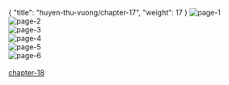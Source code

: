 { "title": "huyen-thu-vuong/chapter-17", "weight": 17 }
<img src="huyen-thu-vuong_0017_01-78eadda2771bd13469bd44526597684f.webp" alt="page-1" origin="https://3.bp.blogspot.com/-blKlOa18WnU/VyX8mKX-XSI/AAAAAAAGt9w/vACTeAx9wBg/s0/Huyen-Thu-Vuong-Chapter-17-P-2.jpg"><br/>
<img src="huyen-thu-vuong_0017_02-9986b8f8d45e37a9b01a3f87a9cac6cd.webp" alt="page-2" origin="https://3.bp.blogspot.com/-z1zM7luDFkU/VyX8nC-fl9I/AAAAAAAGt90/iTqdfb6cqHY/s0/Huyen-Thu-Vuong-Chapter-17-P-3.jpg"><br/>
<img src="huyen-thu-vuong_0017_03-d30a6ea42fa5914b7a56a2a283b4a97e.webp" alt="page-3" origin="https://3.bp.blogspot.com/-571T2pgspsE/VyX8nqakabI/AAAAAAAGt94/6Dux0elHHUQ/s0/Huyen-Thu-Vuong-Chapter-17-P-4.jpg"><br/>
<img src="huyen-thu-vuong_0017_04-6cb4f40691dc47ee3d7cf11483f0be52.webp" alt="page-4" origin="https://3.bp.blogspot.com/-TPOwlT4JvC4/VyX8onZGxJI/AAAAAAAGt98/FpUJHsqwoyE/s0/Huyen-Thu-Vuong-Chapter-17-P-5.jpg"><br/>
<img src="huyen-thu-vuong_0017_05-b105670e3d5095fe315b4b27cf169c9f.webp" alt="page-5" origin="https://3.bp.blogspot.com/-us1-8e0rBMs/VyX8po1HSoI/AAAAAAAGt-A/y4owPGEc-PM/s0/Huyen-Thu-Vuong-Chapter-17-P-6.jpg"><br/>
<img src="huyen-thu-vuong_0017_06-800x1138-14424d3eb51873a6f6f70369f9f5d3de.webp" alt="page-6" origin="https://3.bp.blogspot.com/-Xyed5FerhSA/VyX8qsWTikI/AAAAAAAGt-E/wMYQPbG_gJA/s0/Huyen-Thu-Vuong-Chapter-17-P-7.jpg"><br/>
<br/><a class="nextchap" href="/huyen-thu-vuong/chapter-18">chapter-18</a>
